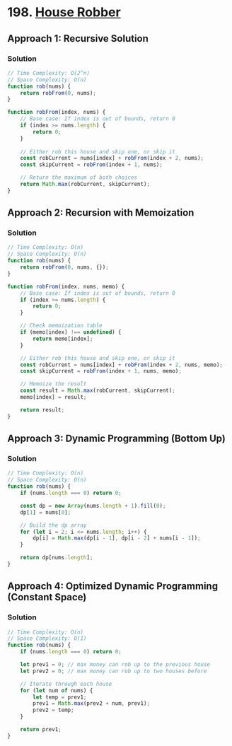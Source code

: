 # 198. [House Robber](https://leetcode.com/problems/house-robber/)

## Approach 1: Recursive Solution

### Solution
```javascript
// Time Complexity: O(2^n)
// Space Complexity: O(n)
function rob(nums) {
    return robFrom(0, nums);
}

function robFrom(index, nums) {
    // Base case: If index is out of bounds, return 0
    if (index >= nums.length) {
        return 0;
    }
    
    // Either rob this house and skip one, or skip it
    const robCurrent = nums[index] + robFrom(index + 2, nums);
    const skipCurrent = robFrom(index + 1, nums);

    // Return the maximum of both choices
    return Math.max(robCurrent, skipCurrent);
}
```

## Approach 2: Recursion with Memoization

### Solution
```javascript
// Time Complexity: O(n)
// Space Complexity: O(n)
function rob(nums) {
    return robFrom(0, nums, {});
}

function robFrom(index, nums, memo) {
    // Base case: If index is out of bounds, return 0
    if (index >= nums.length) {
        return 0;
    }

    // Check memoization table
    if (memo[index] !== undefined) {
        return memo[index];
    }

    // Either rob this house and skip one, or skip it
    const robCurrent = nums[index] + robFrom(index + 2, nums, memo);
    const skipCurrent = robFrom(index + 1, nums, memo);

    // Memoize the result
    const result = Math.max(robCurrent, skipCurrent);
    memo[index] = result;

    return result;
}
```

## Approach 3: Dynamic Programming (Bottom Up)

### Solution
```javascript
// Time Complexity: O(n)
// Space Complexity: O(n)
function rob(nums) {
    if (nums.length === 0) return 0;

    const dp = new Array(nums.length + 1).fill(0);
    dp[1] = nums[0];

    // Build the dp array
    for (let i = 2; i <= nums.length; i++) {
        dp[i] = Math.max(dp[i - 1], dp[i - 2] + nums[i - 1]);
    }

    return dp[nums.length];
}
```

## Approach 4: Optimized Dynamic Programming (Constant Space)

### Solution
```javascript
// Time Complexity: O(n)
// Space Complexity: O(1)
function rob(nums) {
    if (nums.length === 0) return 0;

    let prev1 = 0; // max money can rob up to the previous house
    let prev2 = 0; // max money can rob up to two houses before

    // Iterate through each house
    for (let num of nums) {
        let temp = prev1;
        prev1 = Math.max(prev2 + num, prev1);
        prev2 = temp;
    }

    return prev1;
}
```

